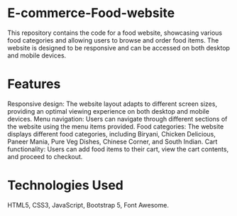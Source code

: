 # E-commerce-Food-website
This repository contains the code for a food website, showcasing various food categories and allowing users to browse and order food items. The website is designed to be responsive and can be accessed on both desktop and mobile devices.

# Features
Responsive design: The website layout adapts to different screen sizes, providing an optimal viewing experience on both desktop and mobile devices.
Menu navigation: Users can navigate through different sections of the website using the menu items provided.
Food categories: The website displays different food categories, including Biryani, Chicken Delicious, Paneer Mania, Pure Veg Dishes, Chinese Corner, and South Indian.
Cart functionality: Users can add food items to their cart, view the cart contents, and proceed to checkout.

# Technologies Used
HTML5, 
CSS3, 
JavaScript, 
Bootstrap 5, 
Font Awesome.
